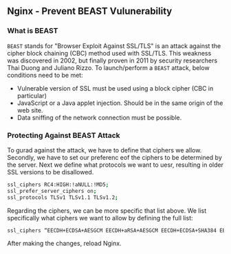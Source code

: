 ## Nginx - Prevent BEAST Vulunerability

### What is BEAST
`BEAST` stands for "Browser Exploit Against SSL/TLS" is an attack against the cipher block chaining (CBC) method used with SSL/TLS. This weakness was discovered in 2002, but finally proven in 2011 by security researchers Thai Duong and Juliano Rizzo. To launch/perform a `BEAST` attack, below conditions need to be met:
* Vulnerable version of SSL must be used using a block cipher (CBC in particular)
* JavaScript or a Java applet injection. Should be in the same origin of the web site.
* Data sniffing of the network connection must be possible.

### Protecting Against BEAST Attack
To gurad against the attack, we have to define that ciphers we allow. Secondly, we have to set our preferenc eof the ciphers to be determined by the server. Next we define what protocols we want to uesr, resulting in older SSL versions to be disallowed.
```bash
ssl_ciphers RC4:HIGH:!aNULL:!MD5;
ssl_prefer_server_ciphers on;
ssl_protocols TLSv1 TLSv1.1 TLSv1.2;
```
Regarding the ciphers, we can be more specific that list above. We list specifically what ciphers we want to allow by defining the full list:
```bash
ssl_ciphers “EECDH+ECDSA+AESGCM EECDH+aRSA+AESGCM EECDH+ECDSA+SHA384 EECDH+ECDSA+SHA256 EECDH+aRSA+SHA384 EECDH+aRSA+SHA256 EECDH+aRSA+RC4 EECDH EDH+aRSA RC4 !aNULL !eNULL !LOW !3DES !MD5 !EXP !PSK !SRP !DSS”;
```

After making the changes, reload Nginx. 
